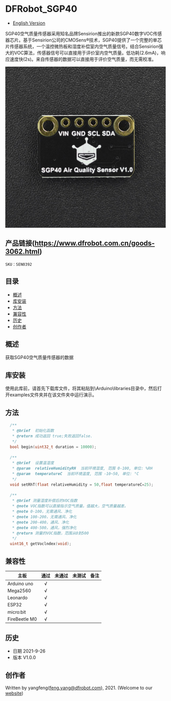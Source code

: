 # DFRobot_SGP40
- [English Version](./README.md)

SGP40空气质量传感器采用知名品牌Sensirion推出的新款SGP40数字VOC传感器芯片。基于Sensirion公司的CMOSens®技术，SGP40提供了一个完整的单芯片传感器系统，一个温控微热板和湿度补偿室内空气质量信号。结合Sensirion强大的VOC算法，传感器信号可以直接用于评价室内空气质量。低功耗(2.6mA)，响应速度快(2s)。来自传感器的数据可以直接用于评价空气质量，而无需校准。

![](./resources/images/SEN0392.png)

## 产品链接(https://www.dfrobot.com.cn/goods-3062.html)

    SKU：SEN0392

## 目录

* [概述](#概述)
* [库安装](#库安装)
* [方法](#方法)
* [兼容性](#兼容性)
* [历史](#历史)
* [创作者](#创作者)

## 概述

获取SGP40空气质量传感器的数据

## 库安装

使用此库前，请首先下载库文件，将其粘贴到\Arduino\libraries目录中，然后打开examples文件夹并在该文件夹中运行演示。

## 方法

```C++
  /**
   * @brief  初始化函数
   * @return 成功返回 true;失败返回false.
   */
  bool begin(uint32_t duration = 10000);
  
  /**
   * @brief  设置温湿度 
   * @param  relativeHumidityRH  当前环境湿度, 范围 0-100, 单位: %RH
   * @param  temperatureC  当前环境温度, 范围 -10~50, 单位: °C
   */
  void setRhT(float relativeHumidity = 50,float temperatureC=25);
  
  /**
   * @brief 测量湿度补偿后的VOC指数
   * @note VOC指数可以直接指示空气质量。值越大，空气质量越差。
   * @note 0-100，无需通风、净化
   * @note 100-200，无需通风、净化
   * @note 200-400，通风、净化
   * @note 400-500，通风，强烈净化
   * @return 测量的VOC指数，范围从0到500
   */
  uint16_t getVoclndex(void);

```

## 兼容性

| 主板          | 通过 | 未通过 | 未测试 | 备注 |
| ------------- | :--: | :----: | :----: | ---- |
| Arduino uno   |  √   |        |        |      |
| Mega2560      |  √   |        |        |      |
| Leonardo      |  √   |        |        |      |
| ESP32         |  √   |        |        |      |
| micro:bit     |  √   |        |        |      |
| FireBeetle M0 |  √   |        |        |      |


## 历史

- 日期 2021-9-26
- 版本 V1.0.0


## 创作者

Written by yangfeng(feng.yang@dfrobot.com), 2021. (Welcome to our [website](https://www.dfrobot.com/))

